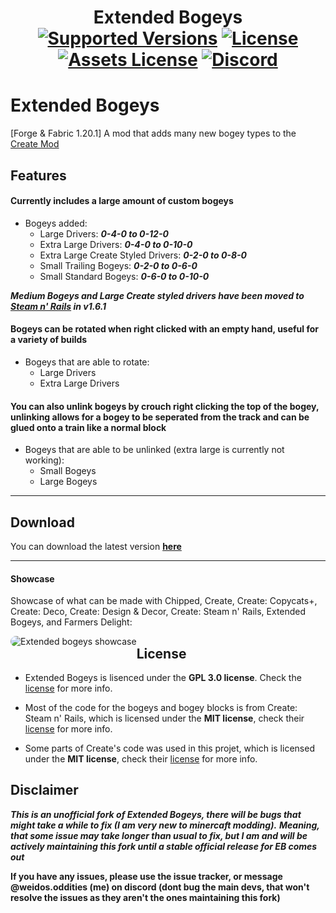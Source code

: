 
<h1 align="center">Extended Bogeys  <br>
	<a href="https://github.com/WeidosOddities/Extended-Bogeys-Borked/releases"><img src="https://img.shields.io/badge/Available%20For-MC%201.20.1-c70039" alt="Supported Versions"></a>
	<a href="https://github.com/Rabbitminers/Extended-Bogeys/blob/1.20.1/multiloader/dev/LICENSE"><img src="https://img.shields.io/badge/License-GPL--3.0-900c3f" alt="License"></a>
	<a href="https://github.com/Rabbitminers/Extended-Bogeys/blob/1.20.1/multiloader/dev/LICENSE-ASSETS"><img src="https://img.shields.io/badge/Assets_License-CC_BY--NC--SA--4.0-red" alt="Assets License"></a>
	<a href="https://discord.gg/create-addon-hub-891929048895356948"><img src="https://img.shields.io/discord/1069326955742244884?color=5865f2&label=Discord&style=flat" alt="Discord"></a>
</h1>

# Extended Bogeys
[Forge & Fabric 1.20.1] A mod that adds many new bogey types to the [Create Mod](https://modrinth.com/mod/create)

## Features
#### Currently includes a large amount of custom bogeys
- Bogeys added:
	- Large Drivers: **_0-4-0 to 0-12-0_**
 	- Extra Large Drivers: **_0-4-0 to 0-10-0_**
	- Extra Large Create Styled Drivers: **_0-2-0 to 0-8-0_** 
	- Small Trailing Bogeys: **_0-2-0 to 0-6-0_**
	- Small Standard Bogeys: **_0-6-0 to 0-10-0_**

 _**Medium Bogeys and Large Create styled drivers have been moved to [Steam n' Rails](https://modrinth.com/mod/create-steam-n-rails) in v1.6.1**_
 
#### Bogeys can be rotated when right clicked with an empty hand, useful for a variety of builds
- Bogeys that are able to rotate:
	- Large Drivers
   	- Extra Large Drivers

#### You can also unlink bogeys by crouch right clicking the top of the bogey, unlinking allows for a bogey to be seperated from the track and can be glued onto a train like a normal block
- Bogeys that are able to be unlinked (extra large is currently not working):
  	- Small Bogeys
  	- Large Bogeys
___

## Download
You can download the latest version **[here](https://github.com/WeidosOddities/Extended-Bogeys-Borked/releases)**
___
#### Showcase

Showcase of what can be made with Chipped, Create, Create: Copycats+, Create: Deco, Create: Design & Decor, Create: Steam n' Rails, Extended Bogeys, and Farmers Delight:

<img src="https://media.discordapp.net/attachments/1233572646675943465/1236970520881139742/2024-05-06_02.png?ex=6639f211&is=6638a091&hm=1e09ed19ad088be29b6494b1a12a1a49f08ba9bc10801fc2c550715b615ef6f5&"
     alt="Extended bogeys showcase"
     style="float: left; border-radius: 10px" />
## License
- Extended Bogeys is lisenced under the **GPL 3.0 license**. Check the [license](https://github.com/WeidosOddities/Extended-Bogeys-Borked/blob/1.20.1/multiloader/dev/LICENSE) for more info.

- Most of the code for the bogeys and bogey blocks is from Create: Steam n' Rails, which is licensed under the **MIT license**, check their [license](https://github.com/Layers-of-Railways/Railway/blob/1.19/dev/LICENSE) for more info.

- Some parts of Create's code was used in this projet, which is licensed under the **MIT license**, check their [license](https://github.com/Creators-of-Create/Create/blob/mc1.18/dev/LICENSE) for more info.


## Disclaimer
**_This is an unofficial fork of Extended Bogeys, there will be bugs that might take a while to fix (I am very new to minercaft modding)._**
**_Meaning, that some issue may take longer than usual to fix, but I am and will be actively maintaining this fork until a stable official release for EB comes out_**

**If you have any issues, please use the issue tracker, or message @weidos.oddities (me) on discord (dont bug the main devs, that won't resolve the issues as they aren't the ones maintaining this fork)**

